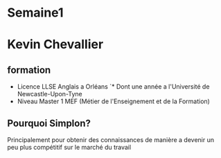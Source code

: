 # Semaine1
# Kevin Chevallier  

## formation
* Licence LLSE Anglais a Orléans
`* Dont une année a l'Université de Newcastle-Upon-Tyne
* Niveau Master 1 MEF (Métier de l'Enseignement et de la Formation)  

## Pourquoi Simplon?
Principalement pour obtenir des connaissances de manière a devenir un peu plus compétitif sur le marché du travail